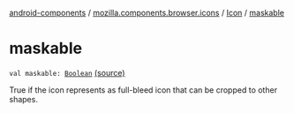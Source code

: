 [android-components](../../index.md) / [mozilla.components.browser.icons](../index.md) / [Icon](index.md) / [maskable](./maskable.md)

# maskable

`val maskable: `[`Boolean`](https://kotlinlang.org/api/latest/jvm/stdlib/kotlin/-boolean/index.html) [(source)](https://github.com/mozilla-mobile/android-components/blob/master/components/browser/icons/src/main/java/mozilla/components/browser/icons/Icon.kt#L21)

True if the icon represents as full-bleed icon that can be cropped to other shapes.

